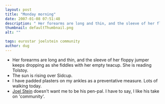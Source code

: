 ```yaml
---
layout: post
title: "Monday morning"
date: 2007-01-08 07:51:48
description: " Her forearms are long and thin, and the sleeve of her floppy jumper keeps dropping as she fiddles with her empty teacup. She is reading Tolstoy. The sun is rising over Sidcup. I have padded plasters on my ankles&#8230;"
thumbnail: defaultThumbnail.png
alt: ""

tags: eurostar joelstein community
author: dug
---
```


<ul>
<li>Her forearms are long and thin, and the sleeve of her floppy jumper keeps dropping as she fiddles with her empty teacup. She is reading Tolstoy.</li>
<li>The sun is rising over Sidcup.</li>
<li>I have padded plasters on my ankles as a preventative measure. Lots of walking today.</li>
<li><a href="http://www.thejoelstein.com/">Joel Stein</a> doesn't want me to be his pen-pal. I have to say, I like his take on 'community'.</li>
</ul>
